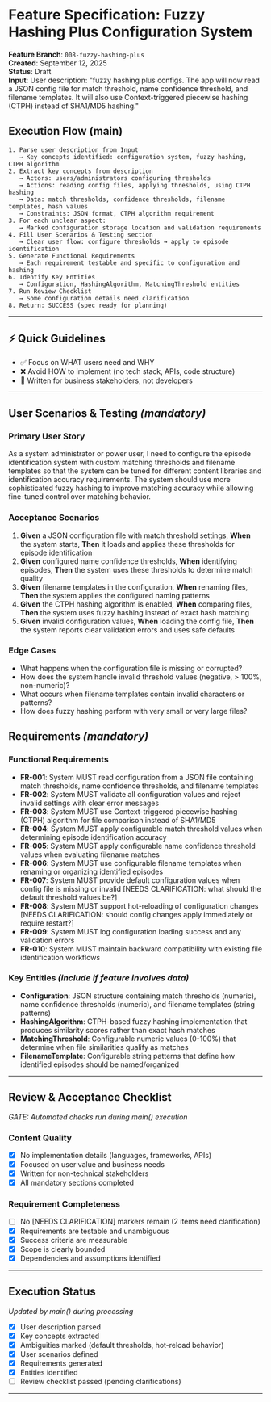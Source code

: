 # Feature Specification: Fuzzy Hashing Plus Configuration System

**Feature Branch**: `008-fuzzy-hashing-plus`  
**Created**: September 12, 2025  
**Status**: Draft  
**Input**: User description: "fuzzy hashing plus configs. The app will now read a JSON config file for match threshold, name confidence threshold, and filename templates. It will also use Context-triggered piecewise hashing (CTPH) instead of SHA1/MD5 hashing."

## Execution Flow (main)

```
1. Parse user description from Input
   → Key concepts identified: configuration system, fuzzy hashing, CTPH algorithm
2. Extract key concepts from description
   → Actors: users/administrators configuring thresholds
   → Actions: reading config files, applying thresholds, using CTPH hashing
   → Data: match thresholds, confidence thresholds, filename templates, hash values
   → Constraints: JSON format, CTPH algorithm requirement
3. For each unclear aspect:
   → Marked configuration storage location and validation requirements
4. Fill User Scenarios & Testing section
   → Clear user flow: configure thresholds → apply to episode identification
5. Generate Functional Requirements
   → Each requirement testable and specific to configuration and hashing
6. Identify Key Entities
   → Configuration, HashingAlgorithm, MatchingThreshold entities
7. Run Review Checklist
   → Some configuration details need clarification
8. Return: SUCCESS (spec ready for planning)
```

---

## ⚡ Quick Guidelines

- ✅ Focus on WHAT users need and WHY
- ❌ Avoid HOW to implement (no tech stack, APIs, code structure)
- 👥 Written for business stakeholders, not developers

---

## User Scenarios & Testing *(mandatory)*

### Primary User Story

As a system administrator or power user, I need to configure the episode identification system with custom matching thresholds and filename templates so that the system can be tuned for different content libraries and identification accuracy requirements. The system should use more sophisticated fuzzy hashing to improve matching accuracy while allowing fine-tuned control over matching behavior.

### Acceptance Scenarios

1. **Given** a JSON configuration file with match threshold settings, **When** the system starts, **Then** it loads and applies these thresholds for episode identification
2. **Given** configured name confidence thresholds, **When** identifying episodes, **Then** the system uses these thresholds to determine match quality
3. **Given** filename templates in the configuration, **When** renaming files, **Then** the system applies the configured naming patterns
4. **Given** the CTPH hashing algorithm is enabled, **When** comparing files, **Then** the system uses fuzzy hashing instead of exact hash matching
5. **Given** invalid configuration values, **When** loading the config file, **Then** the system reports clear validation errors and uses safe defaults

### Edge Cases

- What happens when the configuration file is missing or corrupted?
- How does the system handle invalid threshold values (negative, > 100%, non-numeric)?
- What occurs when filename templates contain invalid characters or patterns?
- How does fuzzy hashing perform with very small or very large files?

## Requirements *(mandatory)*

### Functional Requirements

- **FR-001**: System MUST read configuration from a JSON file containing match thresholds, name confidence thresholds, and filename templates
- **FR-002**: System MUST validate all configuration values and reject invalid settings with clear error messages
- **FR-003**: System MUST use Context-triggered piecewise hashing (CTPH) algorithm for file comparison instead of SHA1/MD5
- **FR-004**: System MUST apply configurable match threshold values when determining episode identification accuracy
- **FR-005**: System MUST apply configurable name confidence threshold values when evaluating filename matches
- **FR-006**: System MUST use configurable filename templates when renaming or organizing identified episodes
- **FR-007**: System MUST provide default configuration values when config file is missing or invalid [NEEDS CLARIFICATION: what should the default threshold values be?]
- **FR-008**: System MUST support hot-reloading of configuration changes [NEEDS CLARIFICATION: should config changes apply immediately or require restart?]
- **FR-009**: System MUST log configuration loading success and any validation errors
- **FR-010**: System MUST maintain backward compatibility with existing file identification workflows

### Key Entities *(include if feature involves data)*

- **Configuration**: JSON structure containing match thresholds (numeric), name confidence thresholds (numeric), and filename templates (string patterns)
- **HashingAlgorithm**: CTPH-based fuzzy hashing implementation that produces similarity scores rather than exact hash matches
- **MatchingThreshold**: Configurable numeric values (0-100%) that determine when file similarities qualify as matches
- **FilenameTemplate**: Configurable string patterns that define how identified episodes should be named/organized

---

## Review & Acceptance Checklist

*GATE: Automated checks run during main() execution*

### Content Quality

- [x] No implementation details (languages, frameworks, APIs)
- [x] Focused on user value and business needs
- [x] Written for non-technical stakeholders
- [x] All mandatory sections completed

### Requirement Completeness

- [ ] No [NEEDS CLARIFICATION] markers remain (2 items need clarification)
- [x] Requirements are testable and unambiguous  
- [x] Success criteria are measurable
- [x] Scope is clearly bounded
- [x] Dependencies and assumptions identified

---

## Execution Status

*Updated by main() during processing*

- [x] User description parsed
- [x] Key concepts extracted
- [x] Ambiguities marked (default thresholds, hot-reload behavior)
- [x] User scenarios defined
- [x] Requirements generated
- [x] Entities identified
- [ ] Review checklist passed (pending clarifications)

---
